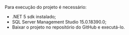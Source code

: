 Para execução do projeto é necessário: 

- .NET 5 sdk instalado;
- SQL Server Management Studio	15.0.18390.0;
- Baixar o projeto no repositório do GitHub e executá-lo.
